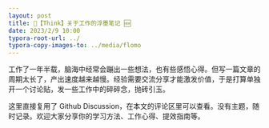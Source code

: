 ```yaml
---
layout: post
title: 💬【Think】关于工作的浮墨笔记 🆕
date: 2023/2/9 10:00
typora-root-url: ../
typora-copy-images-to: ../media/flomo
---
```


工作了一年半载，脑海中经常会蹦出一些想法，也有些感悟心得。但写一篇文章的周期太长了，产出速度越来越慢。经验需要交流分享才能激发价值，于是打算单独开一个讨论贴，发一些工作中的碎碎念，抛砖引玉。

这里直接复用了 Github Discussion，在本文的评论区里可以查看。没有主题，随时记录。欢迎大家分享你的学习方法、工作心得、提效指南等。

